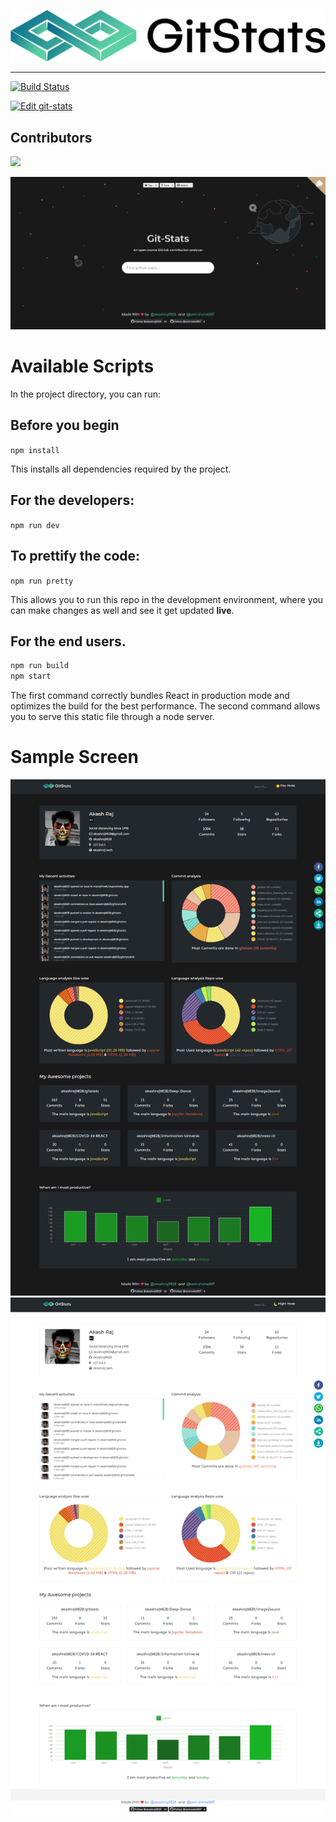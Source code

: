 ![Input](output/logo.svg)

----
<!-- # GitStats - An open-source GitHub contibution analyzer  -->

[![Build Status](https://travis-ci.com/akashraj9828/gitstats.svg?branch=master)](https://travis-ci.com/akashraj9828/gitstats)

[![Edit git-stats](https://codesandbox.io/static/img/play-codesandbox.svg)](https://codesandbox.io/s/github/akashraj9828/gitstats/tree/master/?fontsize=14&hidenavigation=1&theme=dark)

## Contributors  <a href="https://github.com/akashraj9828/gitstats/graphs/contributors">
  <img src="https://contributors-img.web.app/image?repo=akashraj9828/gitstats" />
 </a>


![Input](output/home.png)
# Available Scripts

In the project directory, you can run:

## Before you begin
`npm install`

This installs all dependencies required by the project. <br />

## For the developers:
`npm run dev`

## To prettify the code:
`npm run pretty`

This allows you to run this repo in the development environment, where you can make changes as well and see it get updated __live__. <br />
 
## For the end users.
```bash
npm run build
npm start
```

The first command correctly bundles React in production mode and optimizes the build for the best performance. The second command allows you to serve this static file through a node server. <br/>

# Sample Screen
![Input](output/dark.png)
![Input](output/light.png)
